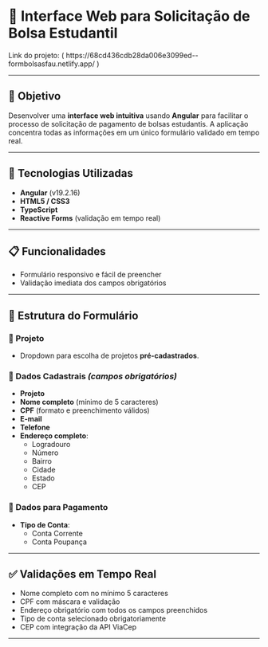 # 💼 Interface Web para Solicitação de Bolsa Estudantil

<p>Link do projeto: ( https://68cd436cdb28da006e3099ed--formbolsasfau.netlify.app/ )</p>

---

## 🎯 Objetivo

Desenvolver uma **interface web intuitiva** usando **Angular** para facilitar o processo de solicitação de pagamento de bolsas estudantis. A aplicação concentra todas as informações em um único formulário validado em tempo real.

---

## 🧰 Tecnologias Utilizadas

- **Angular** (v19.2.16)  
- **HTML5 / CSS3**
- **TypeScript**
- **Reactive Forms** (validação em tempo real)

---

## 📋 Funcionalidades

- Formulário responsivo e fácil de preencher
- Validação imediata dos campos obrigatórios

---

## 🧩 Estrutura do Formulário

### 🔹 Projeto
- Dropdown para escolha de projetos **pré-cadastrados**.

### 🔹 Dados Cadastrais *(campos obrigatórios)*
- **Projeto**
- **Nome completo** (mínimo de 5 caracteres)
- **CPF** (formato e preenchimento válidos)
- **E-mail**
- **Telefone**
- **Endereço completo**:
  - Logradouro
  - Número
  - Bairro
  - Cidade
  - Estado
  - CEP

### 🔹 Dados para Pagamento
- **Tipo de Conta**:
  - Conta Corrente
  - Conta Poupança
---

## ✅ Validações em Tempo Real

- Nome completo com no mínimo 5 caracteres
- CPF com máscara e validação
- Endereço obrigatório com todos os campos preenchidos
- Tipo de conta selecionado obrigatoriamente
- CEP com integração da API ViaCep

---

